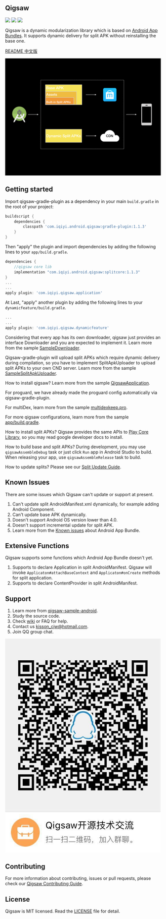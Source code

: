 ## Qigsaw

![](https://img.shields.io/badge/license-MIT-brightgreen.svg?style=flat)
![](https://img.shields.io/badge/PRs-welcome-brightgreen.svg?style=flat)
![](https://img.shields.io/badge/release-1.1.3.1-red.svg?style=flat)

Qigsaw is a dynamic modularization library which is based on [Android App Bundles](https://developer.android.com/guide/app-bundle/). It supports dynamic delivery for split APK without reinstalling the base one.

[README 中文版](./README.zh-CN.md)

![qigsaw](./assets/qigsaw.png)

## Getting started

Import qigsaw-gradle-plugin as a dependency in your main `build.gradle` in the root of your project:

```gradle
buildscript {
    dependencies {
        classpath 'com.iqiyi.android.qigsaw:gradle-plugin:1.1.3'
    }
}
```
Then "apply" the plugin and import dependencies by adding the following lines to your `app/build.gradle`.

```gradle
dependencies {
    //qigsaw core lib
    implementation "com.iqiyi.android.qigsaw:splitcore:1.1.3"
}
...
...
apply plugin: 'com.iqiyi.qigsaw.application'
```
At Last, "apply" another plugin by adding the following lines to your `dynamicfeature/build.gradle`.

```gradle
...
...
apply plugin: 'com.iqiyi.qigsaw.dynamicfeature'
```
Considering that every app has its own downloader, qigsaw just provides an interface Downloader and you are expected to implement it. Learn more from the sample [SampleDownloader](./app/src/main/java/com/iqiyi/qigsaw/sample/downloader/SampleDownloader.java).

Qigsaw-gradle-plugin will upload split APKs which require dynamic delivery during compilation, so you have to implement SplitApkUploader to upload split APKs to your own CND server. Learn more from the sample [SampleSplitApkUploader](./qigsaw-android-sample/buildSrc/src/main/groovy/com/iqiyi/qigsaw/buildtool/gradle/sample/upload/SampleSplitApkUploader.groovy).

How to install qigsaw? Learn more from the sample [QigsawApplication](./app/src/main/java/com/iqiyi/qigsaw/sample/QigsawApplication.java).

For proguard, we have already made the proguard config automatically via qigsaw-gradle-plugin.

For multiDex, learn more from the sample [multidexkeep.pro](./app/multidexkeep.pro).

For more qigsaw configurations, learn more from the sample [app/build.gradle](./app/build.gradle).

How to install split APKs? Qigsaw provides the same APIs to [Play Core Library](https://developer.android.com/guide/app-bundle/playcore#monitor_requests), so you may read google developer docs to install.

How to build base and split APKs? During development, you may use `qigsawAssembleDebug` task or just click `Run` app in Android Studio to build. When releasing your app, use `qigsawAssembleRelease` task to build.

How to update splits? Please see our [Split Update Guide](./SPLIT_UPDATE_GUIDE.MD).

## Known Issues
There are some issues which Qigsaw can't update or support at present.

1. Can't update split AndroidManifest.xml dynamically, for example adding Android Component.
2. Can't update base APK dynamically.
3. Doesn't support Android OS version lower than 4.0.
4. Doesn't support incremental update for split APK.
5. Learn more from the [Known issues](https://developer.android.com/guide/app-bundle/#known_issues) about Android App Bundle.

## Extensive Functions

Qigsaw supports some functions which Android App Bundle doesn't yet.

1. Supports to declare Application in split AndroidManifest. Qigsaw will invoke `Applicaton#attachBaseContext` and `Applicaton#onCreate` methods for split application.
2. Supports to declare ContentProvider in split AndroidManifest.

## Support

1. Learn more from [qigsaw-sample-android](./qigsaw-android-sample).
2. Study the source code.
3. Check [wiki](https://github.com/iqiyi/Qigsaw/wiki) or FAQ for help.
4. Contact us <a href="mailto:kisson_cjw@hotmail.com">kisson_cjw@hotmail.com</a>.
5. Join QQ group chat.

![qigsaw_qq_group_chat](./assets/qigsaw_qq_group_chat.jpeg)

## Contributing

For more information about contributing, issues or pull requests, please check our [Qigsaw Contributing Guide](./CONTRIBUTING.MD).

## License

Qigsaw is MIT licensed. Read the [LICENSE](./LICENSE) file for detail.
